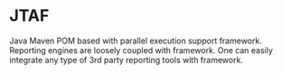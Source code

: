 # JTAF
Java Maven POM based with parallel execution support framework. Reporting engines are loosely coupled with framework. One can easily integrate any type of 3rd party reporting tools with framework.
